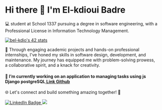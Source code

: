 # Hi there 👋  I'm El-kdioui Badre

💻 student at School 1337 pursuing a degree in software engineering, with a Professional License in Information Technology Management.

[![bel-kdio's 42 stats](https://badge.mediaplus.ma/darkblue/bel-kdio)](https://github.com/oakoudad/badge42)

🚀 Through engaging academic projects and hands-on professional internships, I've honed my skills in software design, development, and maintenance. My journey has equipped me with problem-solving prowess, a collaborative spirit, and a knack for creativity.

<!--🔍 Passionate about crafting high-quality software, I'm on a mission to turn challenges into opportunities. Always eager to learn and grow, I'm ready to take on new adventures as a software developer.-->
<h4> 🔭  I’m currently working on an application to managing tasks using js Django postgreSQL<a href="https://github.com/belkdioui-111/task_manager-Js-Django-PostgreSQL"> Link Github </a></h4>
<!--🌱 I’m currently learning about--> 

🌐 Let's connect and build something amazing together! 🚀

<div id="badges">
  <a href="https://www.linkedin.com/in/badre-el-kdioui-1a88471b1/">
    <img src="https://img.shields.io/badge/LinkedIn-blue?style=for-the-badge&logo=linkedin&logoColor=white" alt="LinkedIn Badge"/>
  </a>
  <a href="https://www.instagram.com/badre_elkdioui?igsh=dmtlZjBycmdvMG93&utm_source=qr">
    <img src="https://img.shields.io/badge/Instagram-E4405F?style=for-the-badge&logo=instagram&logoColor=white"/>
  </a>
</div>
<!--
**belkdioui-111/belkdioui-111** is a ✨ _special_ ✨ repository because its `README.md` (this file) appears on your GitHub profile.

Here are some ideas to get you started:


- 👯 I’m looking to collaborate on ...
- 🤔 I’m looking for help with ...
- 💬 Ask me about ...
- 📫 How to reach me: ...
- 😄 Pronouns: ...
- ⚡ Fun fact: ...
-->

